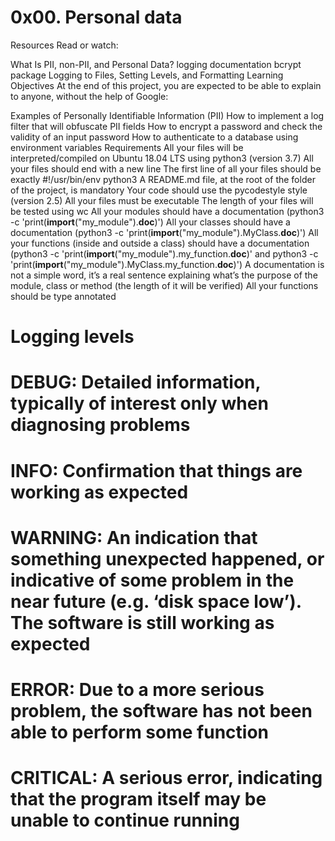 # 0x00. Personal data

Resources
Read or watch:

What Is PII, non-PII, and Personal Data?
logging documentation
bcrypt package
Logging to Files, Setting Levels, and Formatting
Learning Objectives
At the end of this project, you are expected to be able to explain to anyone, without the help of Google:

Examples of Personally Identifiable Information (PII)
How to implement a log filter that will obfuscate PII fields
How to encrypt a password and check the validity of an input password
How to authenticate to a database using environment variables
Requirements
All your files will be interpreted/compiled on Ubuntu 18.04 LTS using python3 (version 3.7)
All your files should end with a new line
The first line of all your files should be exactly #!/usr/bin/env python3
A README.md file, at the root of the folder of the project, is mandatory
Your code should use the pycodestyle style (version 2.5)
All your files must be executable
The length of your files will be tested using wc
All your modules should have a documentation (python3 -c 'print(__import__("my_module").__doc__)')
All your classes should have a documentation (python3 -c 'print(__import__("my_module").MyClass.__doc__)')
All your functions (inside and outside a class) should have a documentation (python3 -c 'print(__import__("my_module").my_function.__doc__)' and python3 -c 'print(__import__("my_module").MyClass.my_function.__doc__)')
A documentation is not a simple word, it’s a real sentence explaining what’s the purpose of the module, class or method (the length of it will be verified)
All your functions should be type annotated

# Logging levels

# DEBUG: Detailed information, typically of interest only when diagnosing problems

# INFO: Confirmation that things are working as expected

# WARNING: An indication that something unexpected happened, or indicative of some problem in the near future (e.g. ‘disk space low’). The software is still working as expected

# ERROR: Due to a more serious problem, the software has not been able to perform some function

# CRITICAL: A serious error, indicating that the program itself may be unable to continue running
